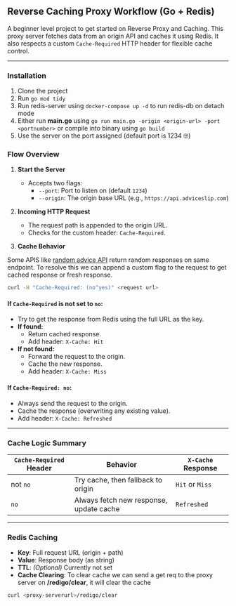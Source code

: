 ## Reverse Caching Proxy Workflow (Go + Redis)

A beginner level project to get started on Reverse Proxy and Caching. This proxy server fetches data from an origin API and caches it using Redis. It also respects a custom `Cache-Required` HTTP header for flexible cache control.

---

### Installation

1. Clone the project
2. Run ```go mod tidy```
3. Run redis-server using ```docker-compose up -d``` to run redis-db on detach mode
4. Either run **main.go** using ```go run main.go -origin <origin-url> -port <portnumber>``` or compile into binary using ```go build ```
5. Use the server on the port assigned (default port is 1234 🤓)

### Flow Overview

1. **Start the Server**
   - Accepts two flags:
     - `--port`: Port to listen on (default `1234`)
     - `--origin`: The origin base URL (e.g., `https://api.adviceslip.com`)

2. **Incoming HTTP Request**
   - The request path is appended to the origin URL.
   - Checks for the custom header: `Cache-Required`.

3. **Cache Behavior**

Some APIS like [random advice API](https://api.adviceslip.com/advice) return random responses on same endpoint. To resolve this we can append a custom flag to the request to get cached response or fresh response.
``` bash
curl -H "Cache-Required: (no^yes)" <request url>
```

#### If `Cache-Required` is not set to `no`:
   - Try to get the response from Redis using the full URL as the key.
   - **If found:**
     - Return cached response.
     - Add header: `X-Cache: Hit`
   - **If not found:**
     - Forward the request to the origin.
     - Cache the new response.
     - Add header: `X-Cache: Miss`

#### If `Cache-Required: no`:
   - Always send the request to the origin.
   - Cache the response (overwriting any existing value).
   - Add header: `X-Cache: Refreshed`

---

### Cache Logic Summary

| `Cache-Required` Header | Behavior                      | `X-Cache` Response |
|--------------------------|-------------------------------|--------------------|
| not `no`                   | Try cache, then fallback to origin | `Hit` or `Miss`    |
| `no` | Always fetch new response, update cache | `Refreshed`        |

---

### Redis Caching

- **Key**: Full request URL (origin + path)
- **Value**: Response body (as string)
- **TTL**: *(Optional)* Currently not set
- **Cache Clearing**: To clear cache we can send a get req to the proxy server on **/redigo/clear**, it will clear the cache
``` bash
curl <proxy-serverurl>/redigo/clear
```
